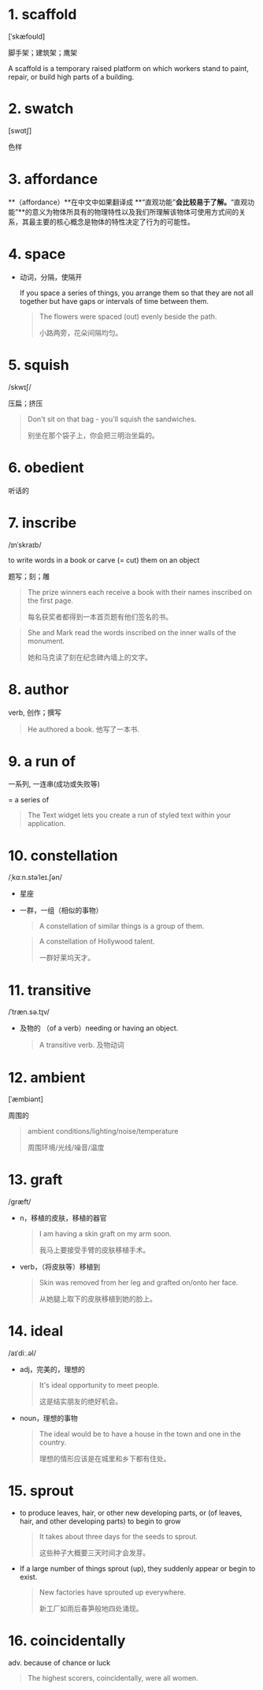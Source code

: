 # 1. scaffold

[ˈskæfoʊld]

脚手架；建筑架；鹰架

A scaffold is a temporary raised platform on which workers stand to paint, repair, or build high parts of a building.



# 2. swatch

[swɑtʃ]

色样



# 3. affordance

**（affordance）**在中文中如果翻译成 **“直观功能”**会比较易于了解。**“直观功能”**的意义为物体所具有的物理特性以及我们所理解该物体可使用方式间的关系，其最主要的核心概念是物体的特性决定了行为的可能性。



# 4. space

- 动词，分隔，使隔开

  If you space a series of things, you arrange them so that they are not all together but have gaps or intervals of time between them.

  > The flowers were spaced (out) evenly beside the path.
  >
  > 小路两旁，花朵间隔均匀。



# 5. squish

/skwɪʃ/

压扁；挤压



> Don't sit on that bag - you'll squish the sandwiches.
>
> 别坐在那个袋子上，你会把三明治坐扁的。

# 6. obedient

听话的

# 7. inscribe

/ɪnˈskraɪb/

to write words in a book or carve (= cut) them on an object

题写；刻；雕

> The prize winners each receive a book with their names inscribed on the first page.
>
> 每名获奖者都得到一本首页题有他们签名的书。

> She and Mark read the words inscribed on the inner walls of the monument.
>
> 她和马克读了刻在纪念碑內墙上的文字。

# 8. author

verb, 创作；撰写

> He authored a book. 他写了一本书.



# 9. a run of

一系列, 一连串(成功或失败等)

= a series of

> The Text widget lets you create a run of styled text within your application.



# 10. constellation

/ˌkɑːn.stəˈleɪ.ʃən/

- 星座

- 一群，一组（相似的事物）

  > A constellation of similar things is a group of them.

  > A constellation of Hollywood talent.
  >
  > 一群好莱坞天才。

# 11. transitive

/ˈtræn.sə.t̬ɪv/

- 及物的 （of a verb）needing or having an object.

  > A transitive verb. 及物动词



# 12. ambient

[ˈæmbiənt]

周围的

> ambient conditions/lighting/noise/temperature
>
> 周围环境/光线/噪音/温度

# 13. graft

/ɡræft/

- n，移植的皮肤，移植的器官

  > I am having a skin graft on my arm soon.
  >
  > 我马上要接受手臂的皮肤移植手术。

- verb，（将皮肤等）移植到

  > Skin was removed from her leg and grafted on/onto her face.
  >
  > 从她腿上取下的皮肤移植到她的脸上。

# 14. ideal

 /aɪˈdiː.əl/

- adj，完美的，理想的

  > It's ideal opportunity to meet people.
  >
  > 这是结实朋友的绝好机会。

- noun，理想的事物

  > The ideal would be to have a house in the town and one in the country.
  >
  > 理想的情形应该是在城里和乡下都有住处。

# 15. sprout

- to produce leaves, hair, or other new developing parts, or (of leaves, hair, and other developing parts) to begin to grow

  > It takes about three days for the seeds to sprout.
  >
  > 这些种子大概要三天时间才会发芽。

- If a large number of things sprout (up), they suddenly appear or begin to exist.

  > New factories have sprouted up everywhere.
  >
  > 新工厂如雨后春笋般地四处涌现。

# 16. coincidentally

adv. because of chance or luck

> The highest scorers, coincidentally, were all women.

